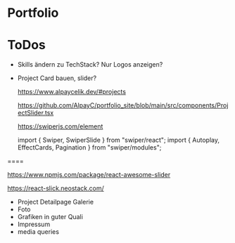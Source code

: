 # Portfolio

# ToDos

- Skills ändern zu TechStack? Nur Logos anzeigen?
- Project Card bauen, slider?

  https://www.alpaycelik.dev/#projects

  https://github.com/AlpayC/portfolio_site/blob/main/src/components/ProjectSlider.tsx

  https://swiperjs.com/element

  import { Swiper, SwiperSlide } from "swiper/react";
  import { Autoplay, EffectCards, Pagination } from "swiper/modules";

====

https://www.npmjs.com/package/react-awesome-slider

https://react-slick.neostack.com/

- Project Detailpage Galerie
- Foto
- Grafiken in guter Quali
- Impressum
- media queries
